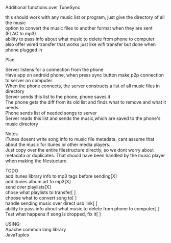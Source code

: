 Additional functions over TuneSync  
  
this should work with any music list or program, just give the directory of all the music  
option to convert the music files to another format when they are sent (FLAC to mp3)  
ability to pass info about what music to delete from phone to computer  
also offer wired transfer that works just like wifi transfer but done when phone plugged in  

Plan  
  
Server listens for a connection from the phone  
Have app on android phone, when press sync button make p2p connection to server on computer  
When the phone connects, the server constructs a list of all music files in directory  
Server sends this list to the phone, phone saves it  
The phone gets the diff from its old list and finds what to remove and what it needs  
Phone sends list of needed songs to server  
Server reads this list and sends the music,which are saved to the phone's music directory  
  
Notes  
ITunes doesnt write song info to music file metadata, cant assume that about the music for itunes or other media players.  
Just copy over the entire filestructure directly, so we dont worry about metadata or duplicates. That should have been handled by the music player when making the filestucture.  
  
TODO  
add itunes library info to mp3 tags before sending[X]  
add itunes album art to mp3[X]  
send over playlists[X]  
chose what playlists to transfer[ ]  
choose what to convert song to[ ]  
handle sending music over direct usb link[ ]  
ability to pass info about what music to delete from phone to computer[ ]  
Test what happens if song is dropped, fix it[ ]  
  
USING:  
Apache common lang library  
JavaTuples  